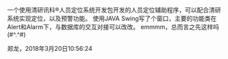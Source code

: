 一个使用清研讯科®人员定位系统开发包开发的人员定位辅助程序，可以配合清研系统实现定位，以及预警功能。
使用JAVA Swing写了个窗口，主要的功能类在Alert和Alarm下，与数据库的交互对接可以改改。
emmmm，总而言之先这样吗(#^.^#)

郑龙，2018年3月20日10:56:24
